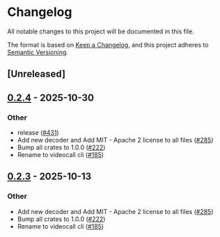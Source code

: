 # Changelog

All notable changes to this project will be documented in this file.

The format is based on [Keep a Changelog](https://keepachangelog.com/en/1.0.0/),
and this project adheres to [Semantic Versioning](https://semver.org/spec/v2.0.0.html).

## [Unreleased]

## [0.2.4](https://github.com/security-union/videocall-rs/compare/videocall-nokhwa-bindings-macos-v0.2.3...videocall-nokhwa-bindings-macos-v0.2.4) - 2025-10-30

### Other

- release ([#431](https://github.com/security-union/videocall-rs/pull/431))
- Add new decoder and Add MIT - Apache 2 license to all files ([#285](https://github.com/security-union/videocall-rs/pull/285))
- Bump all crates to 1.0.0 ([#222](https://github.com/security-union/videocall-rs/pull/222))
- Rename to videocall cli ([#185](https://github.com/security-union/videocall-rs/pull/185))

## [0.2.3](https://github.com/security-union/videocall-rs/compare/videocall-nokhwa-bindings-macos-v0.2.2...videocall-nokhwa-bindings-macos-v0.2.3) - 2025-10-13

### Other

- Add new decoder and Add MIT - Apache 2 license to all files ([#285](https://github.com/security-union/videocall-rs/pull/285))
- Bump all crates to 1.0.0 ([#222](https://github.com/security-union/videocall-rs/pull/222))
- Rename to videocall cli ([#185](https://github.com/security-union/videocall-rs/pull/185))

